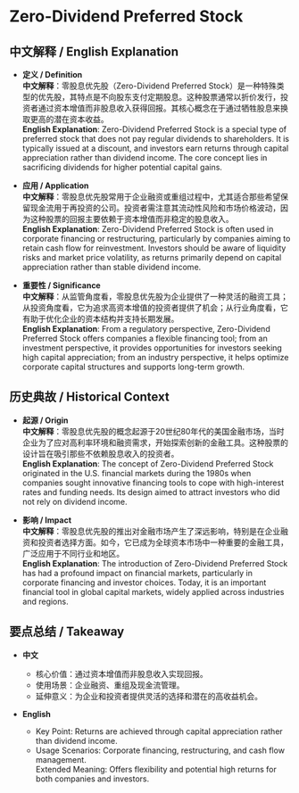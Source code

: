# Zero-Dividend Preferred Stock

## 中文解释 / English Explanation

* **定义 / Definition**  
  **中文解释**：零股息优先股（Zero-Dividend Preferred Stock）是一种特殊类型的优先股，其特点是不向股东支付定期股息。这种股票通常以折价发行，投资者通过资本增值而非股息收入获得回报。其核心概念在于通过牺牲股息来换取更高的潜在资本收益。  
  **English Explanation**: Zero-Dividend Preferred Stock is a special type of preferred stock that does not pay regular dividends to shareholders. It is typically issued at a discount, and investors earn returns through capital appreciation rather than dividend income. The core concept lies in sacrificing dividends for higher potential capital gains.

* **应用 / Application**  
  **中文解释**：零股息优先股常用于企业融资或重组过程中，尤其适合那些希望保留现金流用于再投资的公司。投资者需注意其流动性风险和市场价格波动，因为这种股票的回报主要依赖于资本增值而非稳定的股息收入。  
  **English Explanation**: Zero-Dividend Preferred Stock is often used in corporate financing or restructuring, particularly by companies aiming to retain cash flow for reinvestment. Investors should be aware of liquidity risks and market price volatility, as returns primarily depend on capital appreciation rather than stable dividend income.

* **重要性 / Significance**  
  **中文解释**：从监管角度看，零股息优先股为企业提供了一种灵活的融资工具；从投资角度看，它为追求高资本增值的投资者提供了机会；从行业角度看，它有助于优化企业的资本结构并支持长期发展。  
  **English Explanation**: From a regulatory perspective, Zero-Dividend Preferred Stock offers companies a flexible financing tool; from an investment perspective, it provides opportunities for investors seeking high capital appreciation; from an industry perspective, it helps optimize corporate capital structures and supports long-term growth.

## 历史典故 / Historical Context

* **起源 / Origin**  
  **中文解释**：零股息优先股的概念起源于20世纪80年代的美国金融市场，当时企业为了应对高利率环境和融资需求，开始探索创新的金融工具。这种股票的设计旨在吸引那些不依赖股息收入的投资者。  
  **English Explanation**: The concept of Zero-Dividend Preferred Stock originated in the U.S. financial markets during the 1980s when companies sought innovative financing tools to cope with high-interest rates and funding needs. Its design aimed to attract investors who did not rely on dividend income.

* **影响 / Impact**  
  **中文解释**：零股息优先股的推出对金融市场产生了深远影响，特别是在企业融资和投资者选择方面。如今，它已成为全球资本市场中一种重要的金融工具，广泛应用于不同行业和地区。  
  **English Explanation**: The introduction of Zero-Dividend Preferred Stock has had a profound impact on financial markets, particularly in corporate financing and investor choices. Today, it is an important financial tool in global capital markets, widely applied across industries and regions.

## 要点总结 / Takeaway

* **中文**  
  - 核心价值：通过资本增值而非股息收入实现回报。  
  - 使用场景：企业融资、重组及现金流管理。  
  - 延伸意义：为企业和投资者提供灵活的选择和潜在的高收益机会。

* **English**  
  - Key Point: Returns are achieved through capital appreciation rather than dividend income.  
  - Usage Scenarios: Corporate financing, restructuring, and cash flow management.  
Extended Meaning: Offers flexibility and potential high returns for both companies and investors.